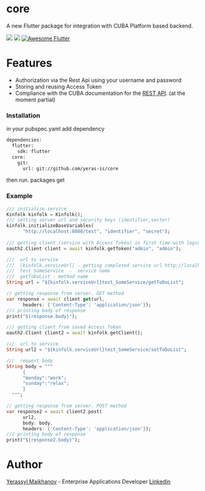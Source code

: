 # core

A new Flutter package for integration with CUBA Platform based backend.

<a href="https://github.com/yeras-is/core/blob/master/LICENSE"><img src="https://img.shields.io/badge/license-APACHE2.0-blue.svg?longCache=true&style=flat-square"></a>
   <a href="https://flutter.dev"><img src="https://img.shields.io/badge/Built%20for-Flutter-blue.svg?longCache=true&style=flat-square"></a>
  <a href="https://github.com/Solido/awesome-flutter">
   <img alt="Awesome Flutter" src="https://img.shields.io/badge/Awesome-Flutter-blue.svg?longCache=true&style=flat-square" />
</a>

# Features
  - Authorization via the Rest Api using your username and password
  - Storing and reusing Access Token
  - Compliance with the CUBA documentation for the [REST API](https://doc.cuba-platform.com/restapi-7.2/). (at the moment partial)

### Installation

in your pubspec.yaml add dependency

```sh
dependencies:
  flutter:
    sdk: flutter
  core:
    git:
      url: git://github.com/yeras-is/core
```
then run.  packages get

### Example 

```dart
/// initialize service
Kinfolk kinfolk = Kinfolk();
/// setting server url and security keys (identifier,secter)
kinfolk.initializeBaseVariables(
      "http://localhost:8080/test", "identifier", "secret");
      
/// getting client (service with Access Token) in first time with login,password
oauth2.Client client = await kinfolk.getToken("admin", "admin");

///  url to service 
///  [kinfolk.serviceUrl] - getting completed service url http://localhost:8080/test/v2/services/
///  test_SomeService  -  service name 
///  getToDoList - method name
String url = "${kinfolk.serviceUrl}test_SomeService/getToDoList";

// getting response from server. GET method
var response = await client.get(url,
      headers: {'Content-Type': 'application/json'});
/// printing body of response
print("${response.body}");

/// getting client from saved Access Token
oauth2.Client client2 = await kinfolk.getClient();

///  url to service 
String url2 = "${kinfolk.serviceUrl}test_SomeService/setToDoList";

///  request body 
String body = """
      {
      "monday":"work";
      "sunday":"relax";
      }
  """;

// getting response from server. POST method
var response2 = await client2.post(
      url2,
      body: body,
      headers: {'Content-Type': 'application/json'});
/// printing body of response
print("${response2.body}");
```


# Author
[Yerassyl Maikhanov](https://yeras-is.github.io/) - Enterprise Applications Developer [Linkedin](https://www.linkedin.com/in/yerassyl-maikhanov-52558b185/)

